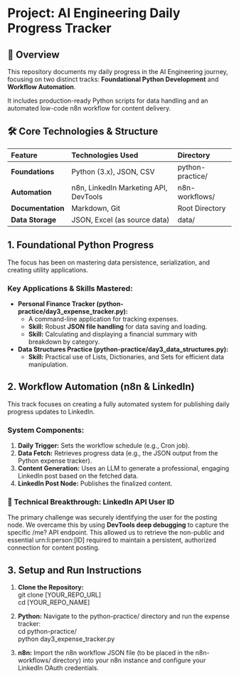 # **Project: AI Engineering Daily Progress Tracker**

## **🚀 Overview**

This repository documents my daily progress in the AI Engineering journey, focusing on two distinct tracks: **Foundational Python Development** and **Workflow Automation**.

It includes production-ready Python scripts for data handling and an automated low-code n8n workflow for content delivery.

## **🛠️ Core Technologies & Structure**

| Feature | Technologies Used | Directory |
| :---- | :---- | :---- |
| **Foundations** | Python (3.x), JSON, CSV | python-practice/ |
| **Automation** | n8n, LinkedIn Marketing API, DevTools | n8n-workflows/ |
| **Documentation** | Markdown, Git | Root Directory |
| **Data Storage** | JSON, Excel (as source data) | data/ |

## **1\. Foundational Python Progress**

The focus has been on mastering data persistence, serialization, and creating utility applications.

### **Key Applications & Skills Mastered:**

* **Personal Finance Tracker (python-practice/day3\_expense\_tracker.py):**  
  * A command-line application for tracking expenses.  
  * **Skill:** Robust **JSON file handling** for data saving and loading.  
  * **Skill:** Calculating and displaying a financial summary with breakdown by category.  
* **Data Structures Practice (python-practice/day3\_data\_structures.py):**  
  * **Skill:** Practical use of Lists, Dictionaries, and Sets for efficient data manipulation.

## **2\. Workflow Automation (n8n & LinkedIn)**

This track focuses on creating a fully automated system for publishing daily progress updates to LinkedIn.

### **System Components:**

1. **Daily Trigger:** Sets the workflow schedule (e.g., Cron job).  
2. **Data Fetch:** Retrieves progress data (e.g., the JSON output from the Python expense tracker).  
3. **Content Generation:** Uses an LLM to generate a professional, engaging LinkedIn post based on the fetched data.  
4. **LinkedIn Post Node:** Publishes the finalized content.

### **🔑 Technical Breakthrough: LinkedIn API User ID**

The primary challenge was securely identifying the user for the posting node. We overcame this by using **DevTools deep debugging** to capture the specific /me? API endpoint. This allowed us to retrieve the non-public and essential urn:li:person:\[ID\] required to maintain a persistent, authorized connection for content posting.

## **3\. Setup and Run Instructions**

1. **Clone the Repository:**  
   git clone \[YOUR\_REPO\_URL\]  
   cd \[YOUR\_REPO\_NAME\]

2. **Python:** Navigate to the python-practice/ directory and run the expense tracker:  
   cd python-practice/  
   python day3\_expense\_tracker.py

3. **n8n:** Import the n8n workflow JSON file (to be placed in the n8n-workflows/ directory) into your n8n instance and configure your LinkedIn OAuth credentials.
